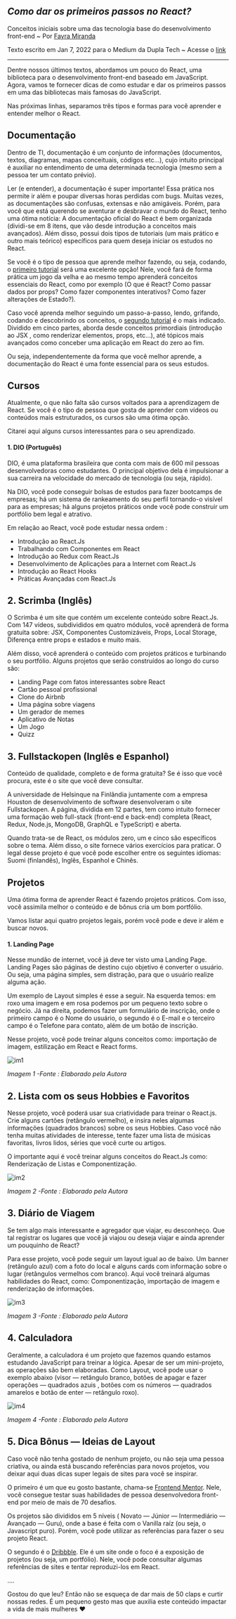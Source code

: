 
## _Como dar os primeiros passos no React?_

Conceitos iniciais sobre uma das tecnologia base do desenvolvimento front-end ~ Por [Fayra Miranda]
 
Texto escrito em Jan 7, 2022 para o Medium da Dupla Tech ~ Acesse o [link][dupla-transicao]
 
 ------
 
Dentre nossos últimos textos, abordamos um pouco do React, uma biblioteca para o desenvolvimento front-end baseado em JavaScript. Agora, vamos te fornecer dicas de como estudar e dar os primeiros passos em uma das bibliotecas mais famosas do JavaScript.

Nas próximas linhas, separamos três tipos e formas para você aprender e entender melhor o React.

## Documentação
Dentro de TI, documentação é um conjunto de informações (documentos, textos, diagramas, mapas conceituais, códigos etc…), cujo intuito principal é auxiliar no entendimento de uma determinada tecnologia (mesmo sem a pessoa ter um contato prévio).

Ler (e entender), a documentação é super importante! Essa prática nos permite ir além e poupar diversas horas perdidas com bugs. Muitas vezes, as documentações são confusas, extensas e não amigáveis. Porém, para você que está querendo se aventurar e desbravar o mundo do React, tenho uma ótima notícia: A documentação oficial do React é bem organizada (dividi-se em 8 itens, que vão desde introdução a conceitos mais avançados). Além disso, possui dois tipos de tutoriais (um mais prático e outro mais teórico) específicos para quem deseja iniciar os estudos no React.

Se você é o tipo de pessoa que aprende melhor fazendo, ou seja, codando, o [primeiro tutorial] será uma excelente opção! Nele, você fará de forma prática um jogo da velha e ao mesmo tempo aprenderá conceitos essenciais do React, como por exemplo (O que é React? Como passar dados por props? Como fazer componentes interativos? Como fazer alterações de Estado?).

Caso você aprenda melhor seguindo um passo-a-passo, lendo, grifando, codando e descobrindo os conceitos, o [segundo tutorial] é o mais indicado. Dividido em cinco partes, aborda desde conceitos primordiais (introdução ao JSX , como renderizar elementos, props, etc…), até tópicos mais avançados como conceber uma aplicação em React do zero ao fim.

Ou seja, independentemente da forma que você melhor aprende, a documentação do React é uma fonte essencial para os seus estudos.

## Cursos
Atualmente, o que não falta são cursos voltados para a aprendizagem de React. Se você é o tipo de pessoa que gosta de aprender com vídeos ou conteúdos mais estruturados, os cursos são uma ótima opção.

Citarei aqui alguns cursos interessantes para o seu aprendizado.

#### 1. DIO (Português)

DIO, é uma plataforma brasileira que conta com mais de 600 mil pessoas desenvolvedoras como estudantes. O principal objetivo dela é impulsionar a sua carreira na velocidade do mercado de tecnologia (ou seja, rápido).

Na DIO, você pode conseguir bolsas de estudos para fazer bootcamps de empresas; há um sistema de rankeamento do seu perfil tornando-o visível para as empresas; há alguns projetos práticos onde você pode construir um portfólio bem legal e atrativo.

Em relação ao React, você pode estudar nessa ordem :

- Introdução ao React.Js
- Trabalhando com Componentes em React
- Introdução ao Redux com React.Js
- Desenvolvimento de Aplicações para a Internet com React.Js
- Introdução ao React Hooks
- Práticas Avançadas com React.Js

## 2. Scrimba (Inglês)

O Scrimba é um site que contém um excelente conteúdo sobre React.Js. Com 147 vídeos, subdivididos em quatro módulos, você aprenderá de forma gratuita sobre: JSX, Componentes Customizáveis, Props, Local Storage, Diferença entre props e estados e muito mais.

Além disso, você aprenderá o conteúdo com projetos práticos e turbinando o seu portfólio. Alguns projetos que serão construídos ao longo do curso são:

- Landing Page com fatos interessantes sobre React
- Cartão pessoal profissional
- Clone do Airbnb
- Uma página sobre viagens
- Um gerador de memes
- Aplicativo de Notas
- Um Jogo
- Quizz

## 3. Fullstackopen (Inglês e Espanhol)

Conteúdo de qualidade, completo e de forma gratuita? Se é isso que você procura, este é o site que você deve consultar.

A universidade de Helsinque na Finlândia juntamente com a empresa Houston de desenvolvimento de software desenvolveram o site Fullstackopen. A página, dividida em 12 partes, tem como intuito fornecer uma formação web full-stack (front-end e back-end) completa (React, Redux, Node.js, MongoDB, GraphQL e TypeScript) e aberta.

Quando trata-se de React, os módulos zero, um e cinco são específicos sobre o tema. Além disso, o site fornece vários exercícios para praticar. O legal desse projeto é que você pode escolher entre os seguintes idiomas: Suomi (finlandês), Inglês, Espanhol e Chinês.

## Projetos

Uma ótima forma de aprender React é fazendo projetos práticos. Com isso, você assimila melhor o conteúdo e de bônus cria um bom portfólio.

Vamos listar aqui quatro projetos legais, porém você pode e deve ir além e buscar novos.

#### 1. Landing Page
Nesse mundão de internet, você já deve ter visto uma Landing Page. Landing Pages são páginas de destino cujo objetivo é converter o usuário. Ou seja, uma página simples, sem distração, para que o usuário realize alguma ação.

Um exemplo de Layout simples é esse a seguir. Na esquerda temos: em roxo uma imagem e em rosa podemos por um pequeno texto sobre o negócio. Já na direita, podemos fazer um formulário de inscrição, onde o primeiro campo é o Nome do usuário, o segundo é o E-mail e o terceiro campo é o Telefone para contato, além de um botão de inscrição.

Nesse projeto, você pode treinar alguns conceitos como: importação de imagem, estilização em React e React forms.

![im1](https://github.com/MirandaFayra/TEXTS-BY-FAYRA-MIRANDA/assets/52434685/64b775ec-e479-4b26-9099-d0a84a93e50d)


_Imagem 1 -Fonte : Elaborado pela Autora_

## 2. Lista com os seus Hobbies e Favoritos

Nesse projeto, você poderá usar sua criatividade para treinar o React.js. Crie alguns cartões (retângulo vermelho), e insira neles algumas informações (quadrados brancos) sobre os seus Hobbies. Caso você não tenha muitas atividades de interesse, tente fazer uma lista de músicas favoritas, livros lidos, séries que você curte ou artigos.

O importante aqui é você treinar alguns conceitos do React.Js como: Renderização de Listas e Componentização.

![im2](https://github.com/MirandaFayra/TEXTS-BY-FAYRA-MIRANDA/assets/52434685/229aec14-ec14-4b7e-b5b7-fc6c2d43ebe9)

_Imagem 2 -Fonte : Elaborado pela Autora_

## 3. Diário de Viagem

Se tem algo mais interessante e agregador que viajar, eu desconheço. Que tal registrar os lugares que você já viajou ou deseja viajar e ainda aprender um pouquinho de React?

Para esse projeto, você pode seguir um layout igual ao de baixo. Um banner (retângulo azul) com a foto do local e alguns cards com informação sobre o lugar (retângulos vermelhos com branco). Aqui você treinará algumas habilidades do React, como: Componentização, importação de imagem e renderização de informações.

![im3](https://github.com/MirandaFayra/TEXTS-BY-FAYRA-MIRANDA/assets/52434685/10a8d69c-03c0-4398-a32b-3296b889ba08)

_Imagem 3 -Fonte : Elaborado pela Autora_

## 4. Calculadora

Geralmente, a calculadora é um projeto que fazemos quando estamos estudando JavaScript para treinar a lógica. Apesar de ser um mini-projeto, as operações são bem elaboradas. Como Layout, você pode usar o exemplo abaixo (visor — retângulo branco, botões de apagar e fazer operações — quadrados azuis , botões com os números — quadrados amarelos e botão de enter — retângulo roxo).

![im4](https://github.com/MirandaFayra/TEXTS-BY-FAYRA-MIRANDA/assets/52434685/48259e62-29aa-48ad-a753-ead9547a7d8f)



_Imagem 4 -Fonte : Elaborado pela Autora_

## 5. Dica Bônus — Ideias de Layout

Caso você não tenha gostado de nenhum projeto, ou não seja uma pessoa criativa, ou ainda está buscando referências para novos projetos, vou deixar aqui duas dicas super legais de sites para você se inspirar.

O primeiro é um que eu gosto bastante, chama-se [Frontend Mentor]. Nele, você consegue testar suas habilidades de pessoa desenvolvedora front-end por meio de mais de 70 desafios.

Os projetos são divididos em 5 níveis ( Novato — Júnior — Intermediário — Avançado — Guru), onde a base é feita com o Vanilla raíz (ou seja, o Javascript puro). Porém, você pode utilizar as referências para fazer o seu projeto React.

O segundo é o [Dribbble]. Ele é um site onde o foco é a exposição de projetos (ou seja, um portfólio). Nele, você pode consultar algumas referências de sites e tentar reproduzi-los em React.


….

Gostou do que leu? Então não se esqueça de dar mais de 50 claps e curtir nossas redes. É um pequeno gesto mas que auxilia este conteúdo impactar a vida de mais mulheres ❤


[//]: # (These are reference links used in the body of this note and get stripped out when the markdown processor does its job. There is no need to format nicely because it shouldn't be seen. Thanks SO - http://stackoverflow.com/questions/4823468/store-comments-in-markdown-syntax)

 
   [Fayra Miranda]: <https://www.linkedin.com/in/fayramiranda/>
   [dupla-transicao]: <https://medium.com/@Dupla/como-dar-os-primeiros-passos-no-react-e6c527a15a6f>
   [texto]: <https://medium.com/@Dupla/react-que-bicho-%C3%A9-esse-parte-ii-bb309eef614f>
   [primeiro tutorial]: <https://pt-br.legacy.reactjs.org/tutorial/tutorial.html>
   [segundo tutorial]: <https://pt-br.legacy.reactjs.org/docs/hello-world.html>
   [Frontend Mentor]: <https://www.frontendmentor.io/challenges>
   [Dribbble]: <https://dribbble.com/shots/popular/web-design>
   
   
